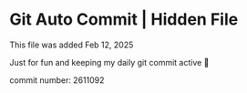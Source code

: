 # Git Auto Commit | Hidden File

This file was added Feb 12, 2025

Just for fun and keeping my daily git commit active 🤪

commit number: 2611092
